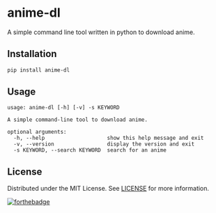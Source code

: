 # anime-dl

A simple command line tool written in python to download anime.

## Installation

```sh
pip install anime-dl
```

## Usage

```
usage: anime-dl [-h] [-v] -s KEYWORD

A simple command-line tool to download anime.

optional arguments:
  -h, --help                    show this help message and exit
  -v, --version                 display the version and exit
  -s KEYWORD, --search KEYWORD  search for an anime
```

## License

Distributed under the MIT License. See [LICENSE](LICENSE)  for more information.

[![forthebadge](https://forthebadge.com/images/badges/made-with-python.svg)](https://forthebadge.com)